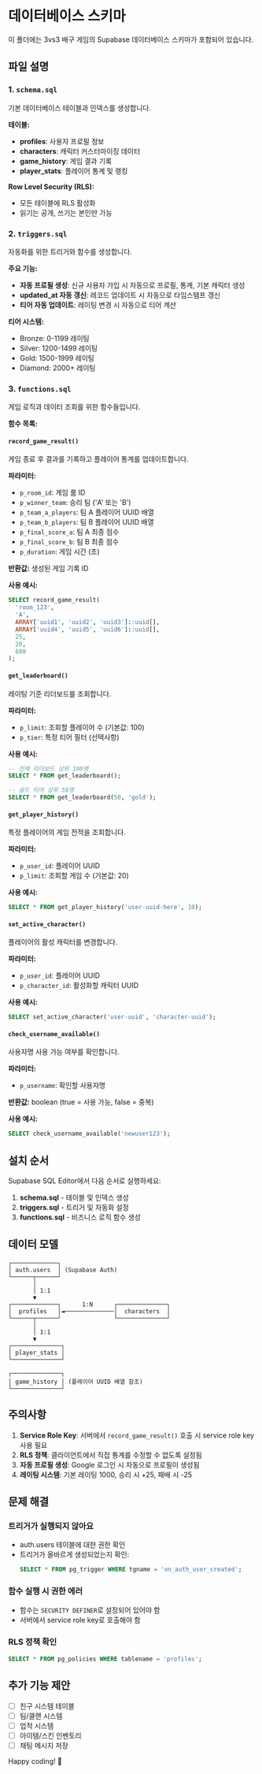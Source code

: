 # 데이터베이스 스키마

이 폴더에는 3vs3 배구 게임의 Supabase 데이터베이스 스키마가 포함되어 있습니다.

## 파일 설명

### 1. `schema.sql`
기본 데이터베이스 테이블과 인덱스를 생성합니다.

**테이블:**
- **profiles**: 사용자 프로필 정보
- **characters**: 캐릭터 커스터마이징 데이터
- **game_history**: 게임 결과 기록
- **player_stats**: 플레이어 통계 및 랭킹

**Row Level Security (RLS):**
- 모든 테이블에 RLS 활성화
- 읽기는 공개, 쓰기는 본인만 가능

### 2. `triggers.sql`
자동화를 위한 트리거와 함수를 생성합니다.

**주요 기능:**
- **자동 프로필 생성**: 신규 사용자 가입 시 자동으로 프로필, 통계, 기본 캐릭터 생성
- **updated_at 자동 갱신**: 레코드 업데이트 시 자동으로 타임스탬프 갱신
- **티어 자동 업데이트**: 레이팅 변경 시 자동으로 티어 계산

**티어 시스템:**
- Bronze: 0-1199 레이팅
- Silver: 1200-1499 레이팅
- Gold: 1500-1999 레이팅
- Diamond: 2000+ 레이팅

### 3. `functions.sql`
게임 로직과 데이터 조회를 위한 함수들입니다.

**함수 목록:**

#### `record_game_result()`
게임 종료 후 결과를 기록하고 플레이어 통계를 업데이트합니다.

**파라미터:**
- `p_room_id`: 게임 룸 ID
- `p_winner_team`: 승리 팀 ('A' 또는 'B')
- `p_team_a_players`: 팀 A 플레이어 UUID 배열
- `p_team_b_players`: 팀 B 플레이어 UUID 배열
- `p_final_score_a`: 팀 A 최종 점수
- `p_final_score_b`: 팀 B 최종 점수
- `p_duration`: 게임 시간 (초)

**반환값:** 생성된 게임 기록 ID

**사용 예시:**
```sql
SELECT record_game_result(
  'room_123',
  'A',
  ARRAY['uuid1', 'uuid2', 'uuid3']::uuid[],
  ARRAY['uuid4', 'uuid5', 'uuid6']::uuid[],
  25,
  20,
  600
);
```

#### `get_leaderboard()`
레이팅 기준 리더보드를 조회합니다.

**파라미터:**
- `p_limit`: 조회할 플레이어 수 (기본값: 100)
- `p_tier`: 특정 티어 필터 (선택사항)

**사용 예시:**
```sql
-- 전체 리더보드 상위 100명
SELECT * FROM get_leaderboard();

-- 골드 티어 상위 50명
SELECT * FROM get_leaderboard(50, 'gold');
```

#### `get_player_history()`
특정 플레이어의 게임 전적을 조회합니다.

**파라미터:**
- `p_user_id`: 플레이어 UUID
- `p_limit`: 조회할 게임 수 (기본값: 20)

**사용 예시:**
```sql
SELECT * FROM get_player_history('user-uuid-here', 10);
```

#### `set_active_character()`
플레이어의 활성 캐릭터를 변경합니다.

**파라미터:**
- `p_user_id`: 플레이어 UUID
- `p_character_id`: 활성화할 캐릭터 UUID

**사용 예시:**
```sql
SELECT set_active_character('user-uuid', 'character-uuid');
```

#### `check_username_available()`
사용자명 사용 가능 여부를 확인합니다.

**파라미터:**
- `p_username`: 확인할 사용자명

**반환값:** boolean (true = 사용 가능, false = 중복)

**사용 예시:**
```sql
SELECT check_username_available('newuser123');
```

## 설치 순서

Supabase SQL Editor에서 다음 순서로 실행하세요:

1. **schema.sql** - 테이블 및 인덱스 생성
2. **triggers.sql** - 트리거 및 자동화 설정
3. **functions.sql** - 비즈니스 로직 함수 생성

## 데이터 모델

```
┌─────────────┐
│ auth.users  │ (Supabase Auth)
└──────┬──────┘
       │
       │ 1:1
       ▼
┌─────────────┐      1:N      ┌──────────────┐
│  profiles   │◄──────────────│  characters  │
└──────┬──────┘               └──────────────┘
       │
       │ 1:1
       ▼
┌──────────────┐
│ player_stats │
└──────────────┘

┌──────────────┐
│ game_history │ (플레이어 UUID 배열 참조)
└──────────────┘
```

## 주의사항

1. **Service Role Key**: 서버에서 `record_game_result()` 호출 시 service role key 사용 필요
2. **RLS 정책**: 클라이언트에서 직접 통계를 수정할 수 없도록 설정됨
3. **자동 프로필 생성**: Google 로그인 시 자동으로 프로필이 생성됨
4. **레이팅 시스템**: 기본 레이팅 1000, 승리 시 +25, 패배 시 -25

## 문제 해결

### 트리거가 실행되지 않아요
- auth.users 테이블에 대한 권한 확인
- 트리거가 올바르게 생성되었는지 확인:
  ```sql
  SELECT * FROM pg_trigger WHERE tgname = 'on_auth_user_created';
  ```

### 함수 실행 시 권한 에러
- 함수는 `SECURITY DEFINER`로 설정되어 있어야 함
- 서버에서 service role key로 호출해야 함

### RLS 정책 확인
```sql
SELECT * FROM pg_policies WHERE tablename = 'profiles';
```

## 추가 기능 제안

- [ ] 친구 시스템 테이블
- [ ] 팀/클랜 시스템
- [ ] 업적 시스템
- [ ] 아이템/스킨 인벤토리
- [ ] 채팅 메시지 저장

Happy coding! 🏐

